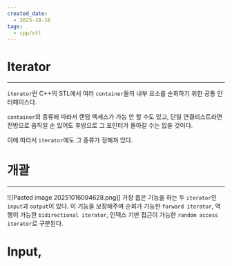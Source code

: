 ```yaml
---
created_date:
  - 2025-10-16
tags:
  - cpp/stl
---
```

# Iterator
---
`iterator`란 C++의 STL에서 여러 `container`들의 내부 요소를 순회하기 위한 공통 인터페이스다. 

`container`의 종류에 따라서 랜덤 엑세스가 가능 안 할 수도 있고, 단일 연결리스트라면 전방으로 움직일 순 있어도 후방으로 그 포인터가 돌아갈 수는 없을 것이다. 

이에 따라서 `iterator`에도 그 종류가 정해져 있다.
<br>
# 개괄
---
![[Pasted image 20251016094628.png]]
가장 좁은 기능을 하는 두 `iterator`인 `input`과 `output`이 있다.
이 기능을 보장해주며 순회가 가능한 `forward iterator`, 역행이 가능한 `bidirectional iterator`, 인덱스 기반 접근이 가능한 `random access iterator`로 구분된다.


# Input, 